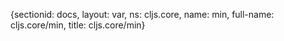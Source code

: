 {sectionid: docs, layout: var, ns: cljs.core, name: min, full-name: cljs.core/min,
  title: cljs.core/min}
